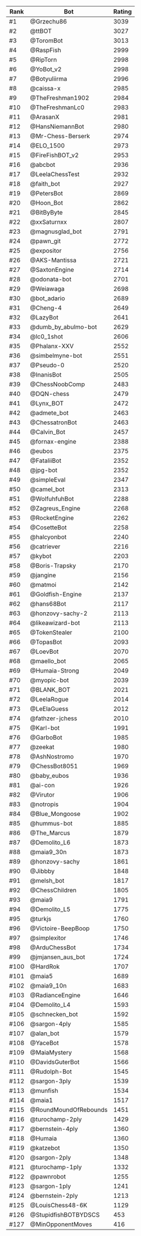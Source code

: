 Rank|Bot|Rating
---|---|---
#1|@Grzechu86|3039
#2|@ttBOT|3027
#3|@ToromBot|3013
#4|@RaspFish|2999
#5|@RipTorn|2998
#6|@YoBot_v2|2998
#7|@Botyuliirma|2996
#8|@caissa-x|2985
#9|@TheFreshman1902|2984
#10|@TheFreshmanLc0|2983
#11|@ArasanX|2981
#12|@HansNiemannBot|2980
#13|@Mr-Chess-Berserk|2974
#14|@ELO_1500|2973
#15|@FireFishBOT_v2|2953
#16|@abcbot|2936
#17|@LeelaChessTest|2932
#18|@faith_bot|2927
#19|@PetersBot|2869
#20|@Hoon_Bot|2862
#21|@BitByByte|2845
#22|@xxSaturnxx|2807
#23|@magnusglad_bot|2791
#24|@pawn_git|2772
#25|@expositor|2756
#26|@AKS-Mantissa|2721
#27|@SaxtonEngine|2714
#28|@odonata-bot|2701
#29|@Weiawaga|2698
#30|@bot_adario|2689
#31|@Cheng-4|2649
#32|@LazyBot|2641
#33|@dumb_by_abulmo-bot|2629
#34|@lc0_1shot|2606
#35|@Phalanx-XXV|2552
#36|@simbelmyne-bot|2551
#37|@Pseudo-0|2520
#38|@InanisBot|2505
#39|@ChessNoobComp|2483
#40|@DQN-chess|2479
#41|@Lynx_BOT|2472
#42|@admete_bot|2463
#43|@ChessatronBot|2463
#44|@Calvin_Bot|2457
#45|@fornax-engine|2388
#46|@eubos|2375
#47|@FataliiBot|2352
#48|@jpg-bot|2352
#49|@simpleEval|2347
#50|@camel_bot|2313
#51|@WolfuhfuhBot|2288
#52|@Zagreus_Engine|2268
#53|@RocketEngine|2262
#54|@CosetteBot|2258
#55|@halcyonbot|2240
#56|@catriever|2216
#57|@kybot|2203
#58|@Boris-Trapsky|2170
#59|@jangine|2156
#60|@matmoi|2142
#61|@Goldfish-Engine|2137
#62|@hans68Bot|2117
#63|@honzovy-sachy-2|2113
#64|@likeawizard-bot|2113
#65|@TokenStealer|2100
#66|@TopasBot|2093
#67|@LoevBot|2070
#68|@maello_bot|2065
#69|@Humaia-Strong|2049
#70|@myopic-bot|2039
#71|@BLANK_BOT|2021
#72|@LeelaRogue|2014
#73|@LeElaGuess|2012
#74|@fathzer-jchess|2010
#75|@Karl-bot|1991
#76|@GarboBot|1985
#77|@zeekat|1980
#78|@AshNostromo|1970
#79|@ChessBot8051|1969
#80|@baby_eubos|1936
#81|@ai-con|1926
#82|@Virutor|1906
#83|@notropis|1904
#84|@Blue_Mongoose|1902
#85|@hummus-bot|1885
#86|@The_Marcus|1879
#87|@Demolito_L6|1873
#88|@maia9_30n|1873
#89|@honzovy-sachy|1861
#90|@Jibbby|1848
#91|@melsh_bot|1817
#92|@ChessChildren|1805
#93|@maia9|1791
#94|@Demolito_L5|1775
#95|@turkjs|1760
#96|@Victoire-BeepBoop|1750
#97|@simplexitor|1746
#98|@ArduChessBot|1734
#99|@jmjansen_aus_bot|1724
#100|@HardRok|1707
#101|@maia5|1689
#102|@maia9_10n|1683
#103|@RadianceEngine|1646
#104|@Demolito_L4|1593
#105|@schnecken_bot|1592
#106|@sargon-4ply|1585
#107|@alan_bot|1579
#108|@YaceBot|1578
#109|@MaiaMystery|1568
#110|@DavidsGuterBot|1566
#111|@Rudolph-Bot|1545
#112|@sargon-3ply|1539
#113|@munfish|1534
#114|@maia1|1517
#115|@RoundMoundOfRebounds|1451
#116|@turochamp-2ply|1429
#117|@bernstein-4ply|1360
#118|@Humaia|1360
#119|@katzebot|1350
#120|@sargon-2ply|1348
#121|@turochamp-1ply|1332
#122|@pawnrobot|1255
#123|@sargon-1ply|1241
#124|@bernstein-2ply|1213
#125|@LouisChess48-6K|1129
#126|@StupidfishBOTBYDSCS|453
#127|@MinOpponentMoves|416
